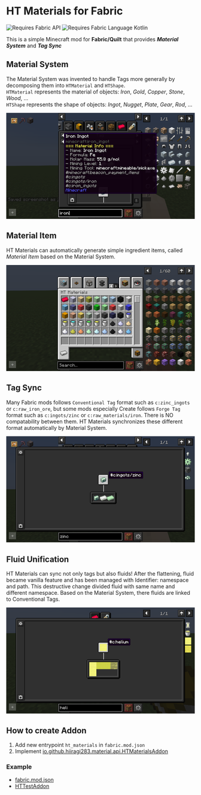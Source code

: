 # HT Materials for Fabric

![Requires Fabric API](https://i.imgur.com/Ol1Tcf8.png)
![Requires Fabric Language Kotlin](https://i.imgur.com/c1DH9VL.png)

This is a simple Minecraft mod for **Fabric/Quilt** that provides _**Material System**_ and _**Tag Sync**_

## Material System

The Material System was invented to handle Tags more generally by decomposing them into `HTMaterial` and `HTShape`.  
`HTMaterial` represents the material of objects: _Iron_, _Gold_, _Copper_, _Stone_, _Wood_, ...  
`HTShape` represents the shape of objects: _Ingot_, _Nugget_, _Plate_, _Gear_, _Rod_, ...

![Material System](https://github.com/Hiiragi283/HT-Materials/blob/main/images/material_system.png?raw=true)

## Material Item

HT Materials can automatically generate simple ingredient items, called _Material Item_ based on the Material
System.

![Material Item](https://github.com/Hiiragi283/HT-Materials/blob/main/images/material_item.png?raw=true)

## Tag Sync

Many Fabric mods follows `Conventional Tag` format such as `c:zinc_ingots` or `c:raw_iron_ore`, but some mods
especially Create follows `Forge Tag` format such as `c:ingots/zinc` or `c:raw_materials/iron`. There is NO
compatability between them. HT Materials synchronizes these different format automatically by Material System.

![Tag Sync1](https://github.com/Hiiragi283/HT-Materials/blob/main/images/tag_sync.png?raw=true)

## Fluid Unification

HT Materials can sync not only tags but also fluids! After the flattening, fluid became vanilla feature and has been
managed with Identifier: namespace and path. This destructive change divided fluid with same name and different
namespace. Based on the Material System, there fluids are linked to Conventional Tags.

![Fluid Unification](https://github.com/Hiiragi283/HT-Materials/blob/main/images/fluid_unification.png?raw=true)

## How to create Addon

1. Add new entrypoint `ht_materials` in `fabric.mod.json`
2. Implement [io.github.hiiragi283.material.api.HTMaterialsAddon](/src/main/kotlin/io/github/hiiragi283/material/api/HTMaterialsAddon.kt)

### Example

- [fabric.mod.json](/src/main/resources/fabric.mod.json)
- [HTTestAddon](/src/main/java/io/github/hiiragi283/material/HTTestAddon.java)